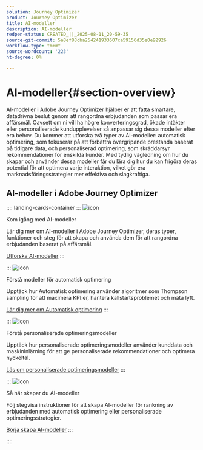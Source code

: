 ```yaml
---
solution: Journey Optimizer
product: Journey Optimizer
title: AI-modeller
description: AI-modeller
redpen-status: CREATED_||_2025-08-11_20-59-35
source-git-commit: 5a8ef88cba254241933607ca59156d35e0e92926
workflow-type: tm+mt
source-wordcount: '223'
ht-degree: 0%

---
```



# AI-modeller{#section-overview}

AI-modeller i Adobe Journey Optimizer hjälper er att fatta smartare, datadrivna beslut genom att rangordna erbjudanden som passar era affärsmål. Oavsett om ni vill ha högre konverteringsgrad, ökade intäkter eller personaliserade kundupplevelser så anpassar sig dessa modeller efter era behov. Du kommer att utforska två typer av AI-modeller: automatisk optimering, som fokuserar på att förbättra övergripande prestanda baserat på tidigare data, och personaliserad optimering, som skräddarsyr rekommendationer för enskilda kunder. Med tydlig vägledning om hur du skapar och använder dessa modeller får du lära dig hur du kan frigöra deras potential för att optimera varje interaktion, vilket gör era marknadsföringsstrategier mer effektiva och slagkraftiga.

## AI-modeller i Adobe Journey Optimizer

:::: landing-cards-container
:::
![icon](https://cdn.experienceleague.adobe.com/icons/circle-play.svg)

Kom igång med AI-modeller

Lär dig mer om AI-modeller i Adobe Journey Optimizer, deras typer, funktioner och steg för att skapa och använda dem för att rangordna erbjudanden baserat på affärsmål.

[Utforska AI-modeller](../using/offers/ranking/ai-models.md)
:::

:::
![icon](https://cdn.experienceleague.adobe.com/icons/chart-line.svg)

Förstå modeller för automatisk optimering

Upptäck hur Automatisk optimering använder algoritmer som Thompson sampling för att maximera KPI:er, hantera kallstartsproblemet och mäta lyft.

[Lär dig mer om Automatisk optimering](../using/offers/ranking/auto-optimization-model.md)
:::

:::
![icon](https://cdn.experienceleague.adobe.com/icons/bullseye.svg)

Förstå personaliserade optimeringsmodeller

Upptäck hur personaliserade optimeringsmodeller använder kunddata och maskininlärning för att ge personaliserade rekommendationer och optimera nyckeltal.

[Läs om personaliserade optimeringsmodeller](../using/offers/ranking/personalized-optimization-model.md)
:::

:::
![icon](https://cdn.experienceleague.adobe.com/icons/list-check.svg)

Så här skapar du AI-modeller

Följ stegvisa instruktioner för att skapa AI-modeller för rankning av erbjudanden med automatisk optimering eller personaliserade optimeringsstrategier.

[Börja skapa AI-modeller](../using/offers/ranking/create-ranking-strategies.md)
:::

::::
